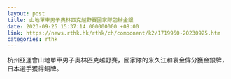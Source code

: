```yaml
---
layout: post
title: 山地單車男子奧林匹克越野賽國家隊包辦金銀
date: 2023-09-25 15:37:14.000000000 +08:00
link: https://news.rthk.hk/rthk/ch/component/k2/1719950-20230925.htm
categories: rthk
---
```


杭州亞運會山地單車男子奧林匹克越野賽，國家隊的米久江和袁金偉分獲金銀牌，日本選手獲得銅牌。

